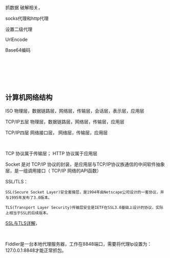 抓数据 破解相关，

socks代理和http代理

设置二级代理

UrlEncode

Base64编码

‍

‍

‍

## 计算机网络结构
ISO 				物理层，数据链路层，网络层，传输层，会话层，表示层，应用层

TCP/IP五层		物理层，数据链路层，网络层，传输层，应用层

TCP/IP四层		网络接口层，		 网络层，传输层，应用层

‍

TCP 协议属于传输层；	HTTP 协议属于应用层

Socket 是对 TCP/IP 协议的封装，是应用层与TCP/IP协议族通信的中间软件抽象层，是一组调用接口（ TCP/IP 网络的API函数）

SSL/TLS：

```plain
SSL(Secure Socket Layer)安全套接层，是1994年由Netscape公司设计的一套协议，并与1995年发布了3.0版本。

TLS(Transport Layer Security)传输层安全是IETF在SSL3.0基础上设计的协议，实际上相当于SSL的后续版本。
```

[SSL与TLS详解](https://blog.csdn.net/enweitech/article/details/81781405)，

‍

Fiddler是一台本地代理服务器，工作在8848端口，需要将代理Ip设置为：127.0.0.1:8848才能正常抓包。

‍

‍


